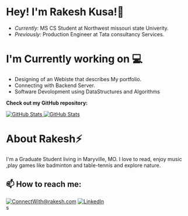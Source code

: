 # Hey! I'm Rakesh Kusa!👋
- <i>Currently:</i> MS CS Student at Northwest missouri state Univerity. 
- <i>Previously:</i> Production Engineer at Tata consultancy Services.

# I'm Currently working on 💻 

- Designing of an Webiste that describes My portfolio.
- Connecting with Backend Server.
- Software Devolopment using DataStructures and Algorithms


__Check out my GitHub repository:__

<div>
  <p>
    <a href="https://github.com/reddy024/from-kusa">
      <img src="https://github-readme-stats.vercel.app/api/pin/?username=reddy024&repo=from-kusa" alt="GitHub Stats" />
    </a>
    <a href="(https://github.com/reddy024/myfirstrepo)">
      <img src="https://github-readme-stats.vercel.app/api/pin/?username=reddy024&repo=myfirstrepo" alt="GitHub Stats" />
    </a>
  </p>
</div>

# About Rakesh⚡

I'm a Graduate Student living in Maryville, MO. I love to read, enjoy music ,play games like badminton and table-tennis and explore nature.

## 📫 How to reach me:

<a href="mailto:rakeshkusa024@gmail.com">![ConnectWith@rakesh.com](https://img.shields.io/badge/Gmail-D14836?style=for-the-badge&logo=gmail&logoColor=white)</a> <a href="https://www.linkedin.com/in/rakesh-kusa-bba594218/">![LinkedIn](https://img.shields.io/badge/LinkedIn-0077B5?style=for-the-badge&logo=linkedin&logoColor=white)</a>
<br>
s
